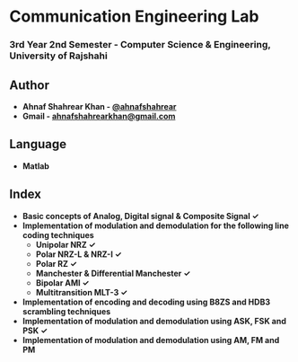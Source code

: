 # Communication Engineering Lab
### 3rd Year 2nd Semester - Computer Science & Engineering, University of Rajshahi

## Author
- **Ahnaf Shahrear Khan - [@ahnafshahrear](https://github.com/ahnafshahrear)**
- **Gmail - ahnafshahrearkhan@gmail.com**

## Language
- **Matlab**

## Index
- **Basic concepts of Analog, Digital signal & Composite Signal ✓**
- **Implementation of modulation and demodulation for the following line coding techniques** 
	- **Unipolar NRZ ✓**
	- **Polar NRZ-L & NRZ-I ✓**
	- **Polar RZ ✓**
	- **Manchester & Differential Manchester ✓**
	- **Bipolar AMI ✓**
	- **Multitransition MLT-3 ✓**
- **Implementation of encoding and decoding using B8ZS and HDB3 scrambling techniques**
- **Implementation of modulation and demodulation using ASK, FSK and PSK ✓**
- **Implementation of modulation and demodulation using AM, FM and PM**

